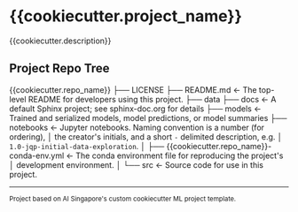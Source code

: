 {{cookiecutter.project_name}}
==============================

{{cookiecutter.description}}

Project Repo Tree
------------

{{cookiecutter.repo_name}}
    ├── LICENSE
    ├── README.md                                       <- The top-level README for developers using this project.
    ├── data
    ├── docs                                            <- A default Sphinx project; see sphinx-doc.org for details
    ├── models                                          <- Trained and serialized models, model predictions, or model summaries
    ├── notebooks                                       <- Jupyter notebooks. Naming convention is a number (for ordering),
    │                                                      the creator's initials, and a short `-` delimited description, e.g.
    │                                                      `1.0-jqp-initial-data-exploration`.
    │
    ├── {{cookiecutter.repo_name}}-conda-env.yml   <- The conda environment file for reproducing the project's 
    │                                                      development environment.
    │
    └── src                                             <- Source code for use in this project.

--------

<p><small>Project based on AI Singapore's custom cookiecutter ML project template.</small></p>
